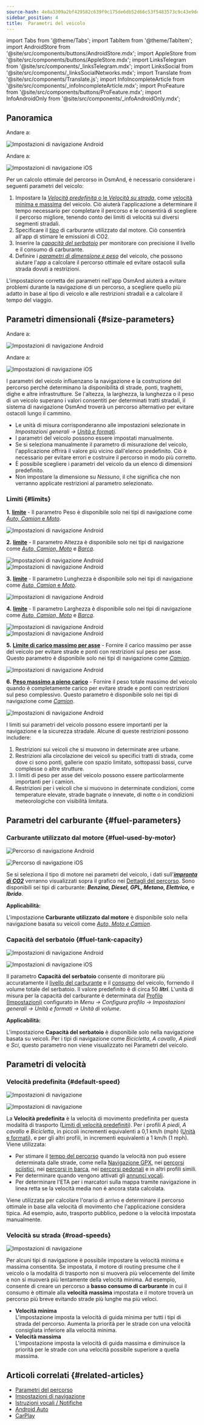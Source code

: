 ```yaml
---
source-hash: 4e8a3309a2bf429582c639f9c175de6db52d66c53f5483573c9c43e9ddf5a4ad
sidebar_position: 4
title:  Parametri del veicolo
---
```


import Tabs from '@theme/Tabs';
import TabItem from '@theme/TabItem';
import AndroidStore from '@site/src/components/buttons/AndroidStore.mdx';
import AppleStore from '@site/src/components/buttons/AppleStore.mdx';
import LinksTelegram from '@site/src/components/_linksTelegram.mdx';
import LinksSocial from '@site/src/components/_linksSocialNetworks.mdx';
import Translate from '@site/src/components/Translate.js';
import InfoIncompleteArticle from '@site/src/components/_infoIncompleteArticle.mdx';
import ProFeature from '@site/src/components/buttons/ProFeature.mdx';
import InfoAndroidOnly from '@site/src/components/_infoAndroidOnly.mdx';


## Panoramica

<Tabs groupId="operating-systems" queryString="current-os">

<TabItem value="android" label="Android">

Andare a: *<Translate android="true" ids="shared_string_menu,configure_profile,routing_settings_2"/>*  

![Impostazioni di navigazione Android](@site/static/img/navigation/navigation_settings_vehicle-parameters_1_andr.png)

</TabItem>

<TabItem value="ios" label="iOS">

Andare a: *<Translate ios="true" ids="shared_string_menu,shared_string_settings,application_profiles,routing_settings_2"/>*  

![Impostazioni di navigazione iOS](@site/static/img/navigation/navigation_settings_vehicle-parameters_ios.png)

</TabItem>

</Tabs>  

Per un calcolo ottimale del percorso in OsmAnd, è necessario considerare i seguenti parametri del veicolo:

1. Impostare la [*Velocità predefinita* o le *Velocità su strada*](#road-speeds), come [velocità minima e massima](#road-speeds) del veicolo. Ciò aiuterà l'applicazione a determinare il tempo necessario per completare il percorso e le consentirà di scegliere il percorso migliore, tenendo conto dei limiti di velocità sui diversi segmenti stradali.
2. Specificare il [*tipo*](#fuel-used-by-motor) di carburante utilizzato dal motore. Ciò consentirà all'app di stimare le emissioni di CO2.
3. Inserire la [*capacità del serbatoio*](#fuel-tank-capacity) per monitorare con precisione il livello e il consumo di carburante.
4. Definire i [*parametri di dimensione e peso*](#size-parameters) del veicolo, che possono aiutare l'app a calcolare il percorso ottimale ed evitare ostacoli sulla strada dovuti a restrizioni.

L'impostazione corretta dei parametri nell'app OsmAnd aiuterà a evitare problemi durante la navigazione di un percorso, a scegliere quello più adatto in base al tipo di veicolo e alle restrizioni stradali e a calcolare il tempo del viaggio.


## Parametri dimensionali {#size-parameters}

<Tabs groupId="operating-systems" queryString="current-os">

<TabItem value="android" label="Android">

Andare a: *<Translate android="true" ids="shared_string_menu,configure_profile,routing_settings_2"/>*  

![Impostazioni di navigazione Android](@site/static/img/navigation/navigation_settings_sizes2_andr.png)

</TabItem>

<TabItem value="ios" label="iOS">

Andare a: *<Translate ios="true" ids="shared_string_menu,shared_string_settings,application_profiles,routing_settings_2"/>*  

![Impostazioni di navigazione iOS](@site/static/img/navigation/navigation_settings_sizes2_ios.png)

</TabItem>

</Tabs>

I parametri del veicolo influenzano la navigazione e la costruzione del percorso perché determinano la disponibilità di strade, ponti, traghetti, dighe e altre infrastrutture. Se l'altezza, la larghezza, la lunghezza o il peso di un veicolo superano i valori consentiti per determinati tratti stradali, il sistema di navigazione OsmAnd troverà un percorso alternativo per evitare ostacoli lungo il cammino.  

- Le unità di misura corrisponderanno alle impostazioni selezionate in *Impostazioni generali → [Unità e formati](../../personal/profiles.md#units--formats)*.
- I parametri del veicolo possono essere impostati manualmente.
- Se si seleziona manualmente il parametro di misurazione del veicolo, l'applicazione offrirà il valore più vicino dall'elenco predefinito. Ciò è necessario per evitare errori e costruire il percorso in modo più corretto.
- È possibile scegliere i parametri del veicolo da un elenco di dimensioni predefinito.
- Non impostare la dimensione su *Nessuno*, il che significa che non verranno applicate restrizioni al parametro selezionato.  

### Limiti {#limits}

**1.** [**<Translate android="true" ids="routing_attr_weight_name"/> limite**](https://wiki.openstreetmap.org/wiki/Key:maxweight) - <Translate android="true" ids="weight_limit_description"/> Il parametro Peso è disponibile solo nei tipi di navigazione come [*Auto, Camion* e *Moto*](../../navigation/routing/car-based-routing.md).  

![Impostazioni di navigazione Android](@site/static/img/navigation/navigation_settings_weight_andr.png)

**2.**  [**<Translate android="true" ids="routing_attr_height_name"/> limite**](https://wiki.openstreetmap.org/wiki/Key:maxheight) - <Translate android="true" ids="height_limit_description"/> Il parametro Altezza è disponibile solo nei tipi di navigazione come *[Auto, Camion, Moto](../../navigation/routing/car-based-routing.md)* e *[Barca](../../navigation/routing/boat-navigation.md)*.  

![Impostazioni di navigazione Android](@site/static/img/navigation/navigation_settings_height_andr.png)
![Impostazioni di navigazione Android](@site/static/img/navigation/navigation_settings_height_boat_andr.png)  

**3.** [**<Translate android="true" ids="routing_attr_length_name"/> limite**](https://wiki.openstreetmap.org/wiki/Key:maxlength) - <Translate android="true" ids="lenght_limit_description"/> Il parametro Lunghezza è disponibile solo nei tipi di navigazione come [*Auto, Camion* e *Moto*](../../navigation/routing/car-based-routing.md).  

![Impostazioni di navigazione Android](@site/static/img/navigation/navigation_settings_length_andr.png)

**4.** [**<Translate android="true" ids="routing_attr_width_name"/> limite**](https://wiki.openstreetmap.org/wiki/Key:maxwidth) - <Translate android="true" ids="width_limit_description"/> Il parametro Larghezza è disponibile solo nei tipi di navigazione come *[Auto, Camion, Moto](../../navigation/routing/car-based-routing.md)* e *[Barca](../../navigation/routing/boat-navigation.md)*.  

![Impostazioni di navigazione Android](@site/static/img/navigation/navigation_settings_width_andr.png)
![Impostazioni di navigazione Android](@site/static/img/navigation/navigation_settings_width_boat_andr.png)

**5.** [**Limite di carico massimo per asse**](https://wiki.openstreetmap.org/wiki/Key:maxaxleload) - Fornire il carico massimo per asse del veicolo per evitare strade e ponti con restrizioni sul peso per asse. Questo parametro è disponibile solo nei tipi di navigazione come [*Camion*](../../navigation/routing/car-based-routing.md).  

![Impostazioni di navigazione Android](@site/static/img/navigation/max_axle_load.png)

**6.** [**Peso massimo a pieno carico**](https://wiki.openstreetmap.org/wiki/Key:maxweightrating) - Fornire il peso totale massimo del veicolo quando è completamente carico per evitare strade e ponti con restrizioni sul peso complessivo. Questo parametro è disponibile solo nei tipi di navigazione come [*Camion*](../../navigation/routing/car-based-routing.md).  

![Impostazioni di navigazione Android](@site/static/img/navigation/max_weight_at_full_load.png)

I limiti sui parametri del veicolo possono essere importanti per la navigazione e la sicurezza stradale. Alcune di queste restrizioni possono includere:  

1. Restrizioni sui veicoli che si muovono in determinate aree urbane.  
2. Restrizioni alla circolazione dei veicoli su specifici tratti di strada, come dove ci sono ponti, gallerie con spazio limitato, sottopassi bassi, curve complesse o altre strutture.  
3. I limiti di peso per asse del veicolo possono essere particolarmente importanti per i camion.
4. Restrizioni per i veicoli che si muovono in determinate condizioni, come temperature elevate, strade bagnate o innevate, di notte o in condizioni meteorologiche con visibilità limitata.


## Parametri del carburante {#fuel-parameters}

### Carburante utilizzato dal motore {#fuel-used-by-motor}

<Tabs groupId="operating-systems" queryString="current-os">

<TabItem value="android" label="Android">

![Percorso di navigazione Android](@site/static/img/navigation/route/navigation_settings_fuel_motor_andr.png)

</TabItem>

<TabItem value="ios" label="iOS">

![Percorso di navigazione iOS](@site/static/img/navigation/route/navigation_settings_fuel_motor_ios.png)

</TabItem>

</Tabs>

Se si seleziona il tipo di motore nei parametri del veicolo, i dati sull'[***impronta di CO2***](../../navigation/setup/route-details.md#elevation-info) verranno visualizzati sopra il grafico nei [Dettagli del percorso](../setup/route-details.md).
Sono disponibili sei tipi di carburante: ***Benzina, Diesel, GPL, Metano, Elettrico,*** e ***Ibrido***.  

**Applicabilità:**

L'impostazione **Carburante utilizzato dal motore** è disponibile solo nella navigazione basata su veicoli come *[Auto, Moto e Camion](../../navigation/routing/car-based-routing.md)*.


### Capacità del serbatoio {#fuel-tank-capacity}

<Tabs groupId="operating-systems" queryString="current-os">

<TabItem value="android" label="Android">

![Impostazioni di navigazione Android](@site/static/img/navigation/navigation_settings_tank_andr.png)

</TabItem>

<TabItem value="ios" label="iOS">

![Impostazioni di navigazione iOS](@site/static/img/navigation/navigation_settings_tank_ios.png)

</TabItem>

</Tabs>


Il parametro **Capacità del serbatoio** consente di monitorare più accuratamente il [livello del carburante](../../widgets/info-widgets.md#vehicle-metrics-widgets) e il [consumo](../../widgets/info-widgets.md#vehicle-metrics-widgets) del veicolo, fornendo il volume totale del serbatoio. Il valore predefinito è di circa 50 ***litri***. L'unità di misura per la capacità del carburante è determinata dal [Profilo (Impostazioni)](../..//personal/profiles.md#units--formats) configurato in *Menu → Configura profilo → Impostazioni generali → Unità e formati → Unità di volume*.

**Applicabilità:**

L'impostazione **Capacità del serbatoio** è disponibile solo nella navigazione basata su veicoli. Per i tipi di navigazione come *Bicicletta*, *A cavallo*, *A piedi* e *Sci*, questo parametro non viene visualizzato nei Parametri del veicolo.

## Parametri di velocità

### Velocità predefinita {#default-speed}

<Tabs groupId="operating-systems" queryString="current-os">

<TabItem value="android" label="Android">

![Impostazioni di navigazione](@site/static/img/navigation/navigation_settings_speeds_andr.png)

</TabItem>

<TabItem value="ios" label="iOS">

![Impostazioni di navigazione](@site/static/img/navigation/navigation_settings_speeds_ios.png)

</TabItem>

</Tabs>  

La **Velocità predefinita** è la velocità di movimento predefinita per questa modalità di trasporto ([Limiti di velocità predefiniti](https://wiki.openstreetmap.org/wiki/Default_speed_limits)). Per i profili *A piedi*, *A cavallo* e *Bicicletta*, in piccoli incrementi equivalenti a 0,1 km/h (mph) ([Unità e formati](https://osmand.net/docs/user/personal/profiles#units--formats)), e per gli altri profili, in incrementi equivalenti a 1 km/h (1 mph). Viene utilizzata:
- Per stimare il [tempo del percorso](../../widgets/nav-widgets.md#time-to-intermediate) quando la velocità non può essere determinata dalle strade, come nella [Navigazione GPX](../setup/gpx-navigation.md), nei [percorsi sciistici](../routing/ski-routing.md), nei [percorsi in barca](../routing/boat-navigation.md), nei [percorsi pedonali](../routing/pedestrian-routing.md) e in altri profili simili.
- Per determinare quando vengono attivati gli [annunci vocali](../guidance/voice-navigation.md).
- Per determinare l'ETA per i marcatori sulla mappa tramite navigazione in linea retta se la velocità media non è ancora stata calcolata.



 Viene utilizzata per calcolare l'orario di arrivo e determinare il percorso ottimale in base alla velocità di movimento che l'applicazione considera tipica. Ad esempio, auto, trasporto pubblico, pedone o la velocità impostata manualmente.


### Velocità su strada {#road-speeds}


![Impostazioni di navigazione](@site/static/img/navigation/navigation_settings_speeds-r_andr.png)

Per alcuni tipi di navigazione è possibile impostare la velocità minima e massima consentita. Se impostata, il motore di routing presume che il veicolo o la modalità di trasporto non si muoverà più velocemente del limite e non si muoverà più lentamente della velocità minima. 
Ad esempio, consente di creare un percorso a **basso consumo di carburante** in cui il consumo è ottimale alla **velocità massima** impostata e il motore troverà un percorso più breve evitando strade più lunghe ma più veloci.

- **Velocità minima**  
    L'impostazione imposta la velocità di guida minima per tutti i tipi di strada del percorso. Aumenta la priorità per le strade con una velocità consigliata inferiore alla velocità minima.  
- **Velocità massima**  
    L'impostazione imposta la velocità di guida massima e diminuisce la priorità per le strade con una velocità possibile superiore a quella massima.




## Articoli correlati {#related-articles}

- [Parametri del percorso](../routing/osmand-routing.md#routing-types)
- [Impostazioni di navigazione](./navigation-settings.md)
- [Istruzioni vocali / Notifiche](./voice-navigation.md)
- [Android Auto](../auto-car.md)
- [CarPlay](../car-play.md)